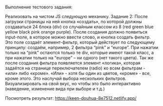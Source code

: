 Выполнение тестового задания:

Реализовать на чистом JS следующую механику.
Задание 2:
После загрузки страницы на ней кнопка «создать», по которой должны создаваться 24 блока (div) со случайным классом 
из 8 (red green blue yellow black pink orange purple).
После создания должно появиться input-поле, в которое можно ввести слово, и кнопка создать фильтр. Это поле создаёт 
элемент-фильтр, который действует по следующему принципу: создаём, например, 2 фильтра “pink” и “europe”. При 
нажатии только на “pink” остаются только те div, которые имеют такой класс, а при нажатии только на “europe” – ни 
одного (нет такого цвета).
Так же после создания фильтра появляется элемент «логика», которая задаётся на странице переключателем (radio) ко 
всем фильтрам - «или» либо «кроме». «Или» - хотя бы один из цветов, «кроме» - все, кроме этого. Это наслучай выбора 
нескольких фильтров. Визуализировать на свой вкус, но чтобы это было интерактивно (наведение, изменение вида при 
выборе и т.д.)

Посмотреть результат: https://keen-douhua-8e7512.netlify.app/

